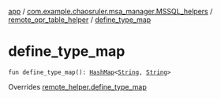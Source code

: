 [app](../../index.md) / [com.example.chaosruler.msa_manager.MSSQL_helpers](../index.md) / [remote_opr_table_helper](index.md) / [define_type_map](.)

# define_type_map

`fun define_type_map(): `[`HashMap`](https://kotlinlang.org/api/latest/jvm/stdlib/kotlin.collections/-hash-map/index.html)`<`[`String`](https://kotlinlang.org/api/latest/jvm/stdlib/kotlin/-string/index.html)`, `[`String`](https://kotlinlang.org/api/latest/jvm/stdlib/kotlin/-string/index.html)`>`

Overrides [remote_helper.define_type_map](../../com.example.chaosruler.msa_manager.abstraction_classes/remote_helper/define_type_map.md)

